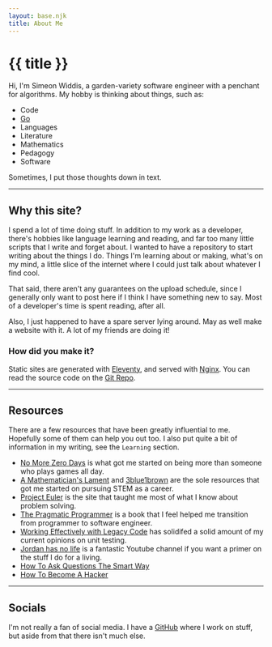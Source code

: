 ```yaml
---
layout: base.njk
title: About Me
---
```


# {{ title }}

Hi, I'm Simeon Widdis, a garden-variety software engineer with a penchant for
algorithms. My hobby is thinking about things, such as:

* Code
* [Go](https://en.wikipedia.org/wiki/Go_(game))
* Languages
* Literature
* Mathematics
* Pedagogy
* Software

Sometimes, I put those thoughts down in text.

---

## Why this site?

I spend a lot of time doing stuff. In addition to my work as a developer, there's
hobbies like language learning and reading, and far too many little scripts that I write
and forget about. I wanted to have a repository to start writing about the things I do.
Things I'm learning about or making, what's on my mind, a little slice of the internet
where I could just talk about whatever I find cool.

That said, there aren't any guarantees on the upload schedule, since I generally only
want to post here if I think I have something new to say. Most of a developer's time is
spent reading, after all.

Also, I just happened to have a spare server lying around. May as well make a website
with it. A lot of my friends are doing it!

### How did you make it?

Static sites are generated with [Eleventy](https://www.11ty.dev/), and served with
[Nginx](https://www.nginx.com/). You can read the source code on the [Git
Repo](https://github.com/Swiddis/etoast-site).

---

## Resources

There are a few resources that have been greatly influential to me. Hopefully some of
them can help you out too. I also put quite a bit of information in my writing, see the
`Learning` section.

* [No More Zero Days](https://www.reddit.com/r/NonZeroDay/comments/1qbxvz) is what got me started on being more than someone who plays games all day.
* [A Mathematician's Lament](https://www.maa.org/external_archive/devlin/LockhartsLament.pdf) and [3blue1brown](https://www.youtube.com/c/3blue1brown) are the sole resources that got me started on pursuing STEM as a career.
* [Project Euler](https://projecteuler.net/) is the site that taught me most of what I know about problem solving.
* [The Pragmatic Programmer](https://pragprog.com/titles/tpp20/) is a book that I feel helped me transition from programmer to software engineer.
* [Working Effectively with Legacy Code](https://www.amazon.com/Working-Effectively-Legacy-Michael-Feathers/dp/0131177052) has solidifed a solid amount of my current opinions on unit testing.
* [Jordan has no life](https://www.youtube.com/channel/UCbvDQKzAJ5GwCjTrv4FWkxg) is a fantastic Youtube channel if you want a primer on the stuff I do for a living.
* [How To Ask Questions The Smart Way](http://www.catb.org/~esr/faqs/smart-questions.html)
* [How To Become A Hacker](http://www.catb.org/~esr/faqs/hacker-howto.html)

---

## Socials

I'm not really a fan of social media. I have a [GitHub](https://github.com/Swiddis)
where I work on stuff, but aside from that there isn't much else.
